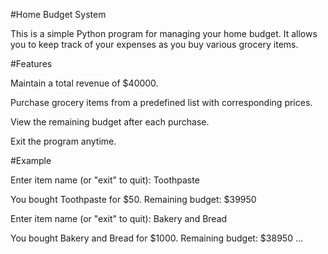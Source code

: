 #Home Budget System

This is a simple Python program for managing your home budget. It allows you to keep track of your expenses as you buy various grocery items.

#Features

Maintain a total revenue of $40000.

Purchase grocery items from a predefined list with corresponding prices.

View the remaining budget after each purchase.

Exit the program anytime.

#Example

Enter item name (or "exit" to quit): Toothpaste

You bought Toothpaste for $50. Remaining budget: $39950

Enter item name (or "exit" to quit): Bakery and Bread

You bought Bakery and Bread for $1000. Remaining budget: $38950
...
